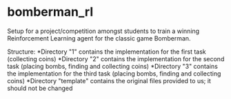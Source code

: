 # bomberman_rl
Setup for a project/competition amongst students to train a winning Reinforcement Learning agent for the classic game Bomberman.

Structure:
*Directory "1" contains the implementation for the first task (collecting coins)
*Directory "2" contains the implementation for the second task (placing bombs, finding and collecting coins)
*Directory "3" contains the implementation for the third task (placing bombs, finding and collecting coins)
*Directory "template" contains the original files provided to us; it should not be changed
